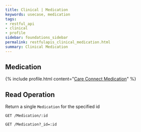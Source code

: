 ```yaml
---
title: Clinical | Medication
keywords: usecase, medication
tags:
- restful_api
- clinical
- profile
sidebar: foundations_sidebar
permalink: restfulapis_clinical_medication.html
summary: Clinical Medication
---
```


## Medication ##

{% include profile.html content="[Care Connect Medication](http://www.interopen.org/candidate-profiles/care-connect/CareConnect-Medication-1.html)" %}

## Read Operation ##

Return a single `Medication` for the specified id

```http
GET /Medication/:id
```

```http
GET /Medication?_id=:id
```


